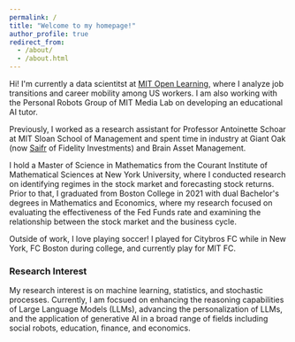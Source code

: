 ```yaml
---
permalink: /
title: "Welcome to my homepage!"
author_profile: true
redirect_from: 
  - /about/
  - /about.html
---
```


Hi! I'm currently a data scientitst at [MIT Open Learning](https://openlearning.mit.edu/), where I analyze job transitions and career mobility among US workers. I am also working with the Personal Robots Group of MIT Media Lab on developing an educational AI tutor. 

Previously, I worked as a research assistant for Professor Antoinette Schoar at MIT Sloan School of Management and spent time in industry at Giant Oak (now [Saifr](https://saifr.ai/about) of Fidelity Investments) and Brain Asset Management. 

I hold a Master of Science in Mathematics from the Courant Institute of Mathematical Sciences at New York University, where I conducted research on identifying regimes in the stock market and forecasting stock returns. Prior to that, I graduated from Boston College in 2021 with dual Bachelor's degrees in Mathematics and Economics, where my research focused on evaluating the effectiveness of the Fed Funds rate and examining the relationship between the stock market and the business cycle.

Outside of work, I love playing soccer! I played for Citybros FC while in New York, FC Boston during college, and currently play for MIT FC.

### Research Interest
My research interest is on machine learning, statistics, and stochastic processes. Currently, I am focsued on enhancing the reasoning capabilities of Large Language Models (LLMs), advancing the personalization of LLMs, and the application of generative AI in a broad range of fields including social robots, education, finance, and economics. 
